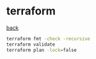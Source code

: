 # terraform
[back](https://stavbensimchon.github.io/lab)

```bash
terraform fmt -check -recursive
terraform validate
terraform plan -lock=false

```